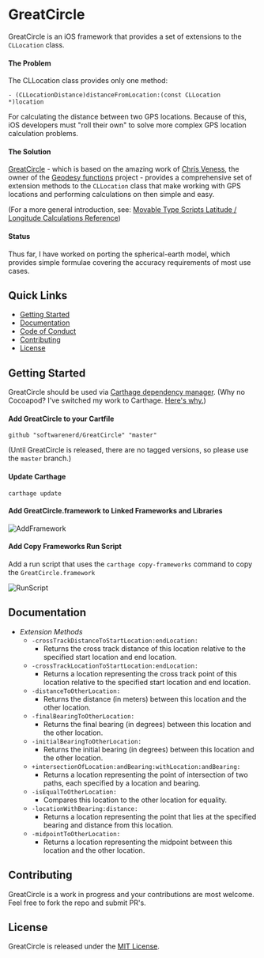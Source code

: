 # GreatCircle

GreatCircle is an iOS framework that provides a set of extensions to the `CLLocation` class.

#### The Problem

The CLLocation class provides only one method: 

``- (CLLocationDistance)distanceFromLocation:(const CLLocation *)location``

For calculating the distance between two GPS locations. Because of this, iOS developers must "roll their own" to solve more complex GPS location calculation 
problems.

#### The Solution

[GreatCircle](https://github.com/softwarenerd/GreatCircle) - which is based on the amazing work of [Chris Veness](https://github.com/chrisveness), the owner 
of the [Geodesy functions](https://github.com/chrisveness/geodesy) project - provides a comprehensive set of extension methods to the `CLLocation` class that
make working with GPS locations and performing calculations on then simple and easy.

(For a more general introduction, see: [Movable Type Scripts Latitude / Longitude Calculations Reference](http://www.movable-type.co.uk/scripts/latlong.html))

#### Status

Thus far, I have worked on porting the spherical-earth model, which provides simple formulae covering the accuracy requirements of most use cases.

## Quick Links

- [Getting Started](#getting-started)
- [Documentation](#documentation)
- [Code of Conduct](CODE_OF_CONDUCT.md)
- [Contributing](#contributing)
- [License](#license)

## Getting Started

GreatCircle should be used via [Carthage dependency manager](https://github.com/Carthage/Carthage). (Why no Cocoapod? I've switched my work to Carthage. [Here's why.](https://github.com/Carthage/Carthage#differences-between-carthage-and-cocoapods))

#### Add GreatCircle to your Cartfile

```github "softwarenerd/GreatCircle" "master"```

(Until GreatCircle is released, there are no tagged versions, so please use the ```master``` branch.)

#### Update Carthage

```carthage update```

#### Add GreatCircle.framework to Linked Frameworks and Libraries

![AddFramework](Documentation/AddFramework.png)

#### Add Copy Frameworks Run Script

Add a run script that uses the ```carthage copy-frameworks``` command to copy the ```GreatCircle.framework``` 

![RunScript](Documentation/RunScript.png)

## Documentation

* *Extension Methods*
    * `-crossTrackDistanceToStartLocation:endLocation:`
        - Returns the cross track distance of this location relative to the specified start location and end location.
    * `-crossTrackLocationToStartLocation:endLocation:`
        - Returns a location representing the cross track point of this location relative to the specified start location and end location.
    * `-distanceToOtherLocation:`
        - Returns the distance (in meters) between this location and the other location.
    * `-finalBearingToOtherLocation:`
        - Returns the final bearing (in degrees) between this location and the other location.
    * `-initialBearingToOtherLocation:`
        - Returns the initial bearing (in degrees) between this location and the other location.
    * `+intersectionOfLocation:andBearing:withLocation:andBearing:`
        - Returns a location representing the point of intersection of two paths, each specified by a location and bearing.
    * `-isEqualToOtherLocation:`
        - Compares this location to the other location for equality.
    * `-locationWithBearing:distance:`
        - Returns a location representing the point that lies at the specified bearing and distance from this location.
    * `-midpointToOtherLocation:`
        - Returns a location representing the midpoint between this location and the other location.

## Contributing

GreatCircle is a work in progress and your contributions are most welcome. Feel free to fork the repo and submit PR's.

## License

GreatCircle is released under the [MIT License](LICENSE.md).
